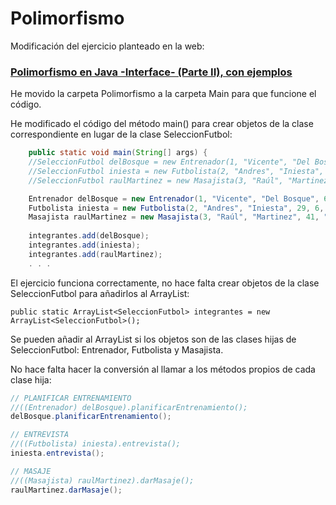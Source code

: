 # Polimorfismo

Modificación del ejercicio planteado en la web:

### [Polimorfismo en Java -Interface- (Parte II), con ejemplos](https://jarroba.com/polimorfismo-en-java-interface-parte-ii-con-ejemplos/)

He movido la carpeta Polimorfismo a la carpeta Main para que funcione el código.

He modificado el código del método main() para crear objetos de la clase correspondiente en lugar de la clase SeleccionFutbol:

```java
	public static void main(String[] args) {
	//SeleccionFutbol delBosque = new Entrenador(1, "Vicente", "Del Bosque", 60, 28489);
	//SeleccionFutbol iniesta = new Futbolista(2, "Andres", "Iniesta", 29, 6, "Interior Derecho");
	//SeleccionFutbol raulMartinez = new Masajista(3, "Raúl", "Martinez", 41, "Licenciado en Fisioterapia", 18);

	Entrenador delBosque = new Entrenador(1, "Vicente", "Del Bosque", 60, 28489);
	Futbolista iniesta = new Futbolista(2, "Andres", "Iniesta", 29, 6, "Interior Derecho");
	Masajista raulMartinez = new Masajista(3, "Raúl", "Martinez", 41, "Licenciado en Fisioterapia", 18);
	
	integrantes.add(delBosque);
	integrantes.add(iniesta);
	integrantes.add(raulMartinez);
	. . .
```


El ejercicio funciona correctamente, no hace falta crear objetos de la clase SeleccionFutbol para añadirlos al ArrayList:

`public static ArrayList<SeleccionFutbol> integrantes = new ArrayList<SeleccionFutbol>();`

Se pueden añadir al ArrayList si los objetos son de las clases hijas de SeleccionFutbol: Entrenador, Futbolista y Masajista.

No hace falta hacer la conversión al llamar a los métodos propios de cada clase hija:

```java
// PLANIFICAR ENTRENAMIENTO
//((Entrenador) delBosque).planificarEntrenamiento();
delBosque.planificarEntrenamiento();

// ENTREVISTA
//((Futbolista) iniesta).entrevista();
iniesta.entrevista();

// MASAJE
//((Masajista) raulMartinez).darMasaje();
raulMartinez.darMasaje();
```

